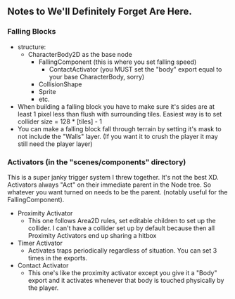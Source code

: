## Notes to We'll Definitely Forget Are Here.


### Falling Blocks

- structure:
    - CharacterBody2D as the base node
        - FallingComponent (this is where you set falling speed)
            - ContactActivator (you MUST set the "body" export equal to your base CharacterBody, sorry)
        - CollisionShape
        - Sprite
        - etc.
- When building a falling block you have to make sure it's sides are at least 1 pixel less than flush with surrounding tiles. Easiest way is to set collider size = 128 * [tiles] - 1
- You can make a falling block fall through terrain by setting it's mask to not include the "Walls" layer. (If you want it to crush the player it may still need the player layer)

### Activators (in the "scenes/components" directory)

This is a super janky trigger system I threw together. It's not the best XD. Activators always "Act" on their immediate parent in the Node tree. So whatever you want turned on needs to be the parent. (notably useful for the FallingComponent).

- Proximity Activator
    - This one follows Area2D rules, set editable children to set up the collider. I can't have a collider set up by default because then all Proximity Activators end up sharing a hitbox
- Timer Activator
    - Activates traps periodically regardless of situation. You can set 3 times in the exports.
- Contact Activator
    - This one's like the proximity activator except you give it a "Body" export and it activates whenever that body is touched physically by the player.
